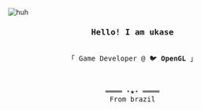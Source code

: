 ![huh](https://i.imgur.com/fx5fW7A.png)
<h3 align="center"><samp>Hello! I am <b>ukase</a></b></samp></h3>
<p align="center"><br>
  <samp>
    「 Game Developer @ 🐦 <b>OpenGL</b> 」<br>
  </samp>
</p>

  </p>
</details>
<br>
<samp>
  <p align="center">
    ════ ⋆★⋆ ════<br>
    From brazil
  </p>
</samp>
